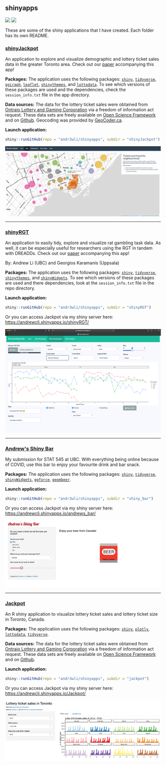 ## shinyapps

<!-- badges: start -->
![](https://img.shields.io/badge/andr3wli-shinyapps-green)
![](https://img.shields.io/twitter/url?style=social&url=https%3A%2F%2Ftwitter.com%2Fdrewroc6)
<!-- badges: end -->

These are some of the shiny applications that I have created. Each folder has its own README.

### [shinyJackpot]()
An application to explore and visualize demographic and lottery ticket sales data in the greater Toronto area. Check out our [paper]() accompanying this app!

**Packages:** The application uses the following packages: [`shiny`](https://shiny.rstudio.com), [`tidyverse`](https://www.tidyverse.org), [`ggiraph`](https://davidgohel.github.io/ggiraph/articles/offcran/using_ggiraph.html), [`leaflet`](), [`shinythemes`](), and [`lottodata`](https://andr3wli.github.io/lottodata/). To see which versions of these packages are used and the dependencies, check the `session_info.txt` file in the app directory.

**Data sources:** The data for the lottery ticket sales were obtained from [Ontraio Lottery and Gaming Corporation](https://www.olg.ca/en/home.html) via a freedom of information act request. These data sets are freely available on [Open Science Framework](//osf.io/qwrxy/) and on [Github](https://github.com/andr3wli/lottodata). Geocoding was provided by [GeoCoder.ca](https://geocoder.ca).

**Launch application:**

```r
shiny::runGitHub(repo = "andr3wli/shinyapps", subdir = "shinyJackpot")
```
![](screenshot/map_screenshot.png)

<hr>

### [shinyRGT](https://andrewcli.shinyapps.io/shinyRGT/)
An application to easily tidy, explore and visualize rat gambling task data. As well, it can be especially useful for researchers using the RGT in tandem with DREADDs. Check out our [paper]() accompanying this app!

By: Andrew Li (UBC) and Georgios Karamanis (Uppsala)

**Packages:** The application uses the following packages: [`shiny`](https://shiny.rstudio.com), [`tidyverse`](https://www.tidyverse.org), [`shinythemes`](), and [`shinyWidgets`](https://github.com/dreamRs/shinyWidgets). To see which versions of these packages are used and there dependencies, look at the `session_info.txt` file in the repo directory. 

**Launch application:**

```r
shiny::runGitHub(repo = "andr3wli/shinyapps", subdir = "shinyRGT")
```

Or you can access Jackpot via my shiny server here: https://andrewcli.shinyapps.io/shinyRGT/

![](screenshot/data_viz_rgt.png)

<hr>

### [Andrew's Shiny Bar](https://andrewcli.shinyapps.io/andrews_bar/)
My submission for STAT 545 at UBC. With everything being online because of COVID, use this bar to enjoy your favourite drink and bar snack. 

**Packages:** The application uses the following packages: [`shiny`](https://shiny.rstudio.com), [`tidyverse`](https://www.tidyverse.org), [`shinyWidgets`](https://github.com/dreamRs/shinyWidgets), [`ggforce`](https://github.com/thomasp85/ggforce), [`geombeer`](https://github.com/andr3wli/geombeer).

**Launch application:**

```r
shiny::runGitHub(repo = "andr3wli/shinyapps", subdir = "shiny_bar")
```

Or you can access Jackpot via my shiny server here: https://andrewcli.shinyapps.io/andrews_bar/

![](screenshot/bar.png)

<hr> 

### [Jackpot](https://andrewcli.shinyapps.io/Jackpot/)
An R shiny application to visualize lottery ticket sales and lottery ticket size in Toronto, Canada. 

**Packages:** The application uses the following packages: [`shiny`](https://shiny.rstudio.com), [`plotly`](https://plotly.com/r/), [`lottodata`](https://andr3wli.github.io/lottodata/), [`tidyverse`](https://www.tidyverse.org).

**Data sources:** The data for the lottery ticket sales were obtained from [Ontraio Lottery and Gaming Corporation](https://www.olg.ca/en/home.html) via a freedom of information act request. These data sets are freely available on [Open Science Framework](//osf.io/qwrxy/) and on [Github](https://github.com/andr3wli/lottodata). 

**Launch application:**

```r
shiny::runGitHub(repo = "andr3wli/shinyapps", subdir = "jackpot")
```

Or you can access Jackpot via my shiny server here: https://andrewcli.shinyapps.io/Jackpot/

![](screenshot/jackpot.png)
